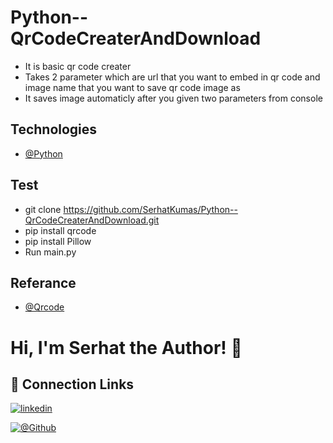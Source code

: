 # Python--QrCodeCreaterAndDownload

- It is basic qr code creater
- Takes 2 parameter which are url that you want to embed in qr code and image name that you want to save qr code image as
- It saves image automaticly after you given two parameters from console

## Technologies

- [@Python](https://www.python.org/downloads/)

## Test
- git clone https://github.com/SerhatKumas/Python--QrCodeCreaterAndDownload.git
- pip install qrcode
- pip install Pillow
- Run main.py

## Referance
- [@Qrcode](https://pypi.org/project/qrcode/)

# Hi, I'm Serhat the Author! 👋


## 🔗 Connection Links

[![linkedin](https://img.shields.io/badge/linkedin-0A66C2?style=for-the-badge&logo=linkedin&logoColor=white)](https://www.linkedin.com/in/serhatkumas/)

[![@Github](https://img.shields.io/badge/github-0A66C2?style=for-the-badge&logo=github&logoColor=white)](https://www.github.com/serhatkumas)

